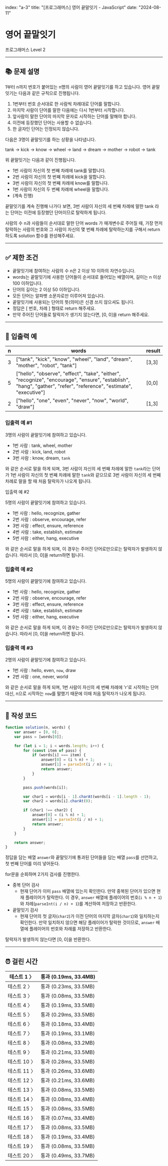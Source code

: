 index: "a-3"
title: "[프로그래머스] 영어 끝말잇기 - JavaScript"
date: "2024-08-11"

# 영어 끝말잇기

프로그래머스 Level 2

---

## 📚 문제 설명

1부터 n까지 번호가 붙어있는 n명의 사람이 영어 끝말잇기를 하고 있습니다. 영어 끝말잇기는 다음과 같은 규칙으로 진행됩니다.

1. 1번부터 번호 순서대로 한 사람씩 차례대로 단어를 말합니다.
2. 마지막 사람이 단어를 말한 다음에는 다시 1번부터 시작합니다.
3. 앞사람이 말한 단어의 마지막 문자로 시작하는 단어를 말해야 합니다.
4. 이전에 등장했던 단어는 사용할 수 없습니다.
5. 한 글자인 단어는 인정되지 않습니다.

다음은 3명이 끝말잇기를 하는 상황을 나타냅니다.

tank → kick → know → wheel → land → dream → mother → robot → tank

위 끝말잇기는 다음과 같이 진행됩니다.

-   1번 사람이 자신의 첫 번째 차례에 tank를 말합니다.
-   2번 사람이 자신의 첫 번째 차례에 kick을 말합니다.
-   3번 사람이 자신의 첫 번째 차례에 know를 말합니다.
-   1번 사람이 자신의 두 번째 차례에 wheel을 말합니다.
-   (계속 진행)

끝말잇기를 계속 진행해 나가다 보면, 3번 사람이 자신의 세 번째 차례에 말한 tank 라는 단어는 이전에 등장했던 단어이므로 탈락하게 됩니다.

사람의 수 n과 사람들이 순서대로 말한 단어 words 가 매개변수로 주어질 때, 가장 먼저 탈락하는 사람의 번호와 그 사람이 자신의 몇 번째 차례에 탈락하는지를 구해서 return 하도록 solution 함수를 완성해주세요.

---

## ✅ 제한 조건

-   끝말잇기에 참여하는 사람의 수 n은 2 이상 10 이하의 자연수입니다.
-   words는 끝말잇기에 사용한 단어들이 순서대로 들어있는 배열이며, 길이는 n 이상 100 이하입니다.
-   단어의 길이는 2 이상 50 이하입니다.
-   모든 단어는 알파벳 소문자로만 이루어져 있습니다.
-   끝말잇기에 사용되는 단어의 뜻(의미)은 신경 쓰지 않으셔도 됩니다.
-   정답은 [ 번호, 차례 ] 형태로 return 해주세요.
-   만약 주어진 단어들로 탈락자가 생기지 않는다면, [0, 0]을 return 해주세요.

---

## 📜 입출력 예

| n   | words                                                                                                                                                              | result |
| --- | ------------------------------------------------------------------------------------------------------------------------------------------------------------------ | ------ |
| 3   | ["tank", "kick", "know", "wheel", "land", "dream", "mother", "robot", "tank"]                                                                                      | [3,3]  |
| 5   | ["hello", "observe", "effect", "take", "either", "recognize", "encourage", "ensure", "establish", "hang", "gather", "refer", "reference", "estimate", "executive"] | [0,0]  |
| 2   | ["hello", "one", "even", "never", "now", "world", "draw"]                                                                                                          | [1,3]  |

### **입출력 예 #1**

3명의 사람이 끝말잇기에 참여하고 있습니다.

-   1번 사람 : tank, wheel, mother
-   2번 사람 : kick, land, robot
-   3번 사람 : know, dream, `tank`

와 같은 순서로 말을 하게 되며, 3번 사람이 자신의 세 번째 차례에 말한 `tank`라는 단어가 1번 사람이 자신의 첫 번째 차례에 말한 `tank`와 같으므로 3번 사람이 자신의 세 번째 차례로 말을 할 때 처음 탈락자가 나오게 됩니다.

입출력 예 #2

5명의 사람이 끝말잇기에 참여하고 있습니다.

-   1번 사람 : hello, recognize, gather
-   2번 사람 : observe, encourage, refer
-   3번 사람 : effect, ensure, reference
-   4번 사람 : take, establish, estimate
-   5번 사람 : either, hang, executive

와 같은 순서로 말을 하게 되며, 이 경우는 주어진 단어로만으로는 탈락자가 발생하지 않습니다. 따라서 [0, 0]을 return하면 됩니다.

### **입출력 예 #2**

5명의 사람이 끝말잇기에 참여하고 있습니다.

-   1번 사람 : hello, recognize, gather
-   2번 사람 : observe, encourage, refer
-   3번 사람 : effect, ensure, reference
-   4번 사람 : take, establish, estimate
-   5번 사람 : either, hang, executive

와 같은 순서로 말을 하게 되며, 이 경우는 주어진 단어로만으로는 탈락자가 발생하지 않습니다. 따라서 [0, 0]을 return하면 됩니다.

### **입출력 예 #3**

2명의 사람이 끝말잇기에 참여하고 있습니다.

-   1번 사람 : hello, even, `now`, draw
-   2번 사람 : one, never, world

와 같은 순서로 말을 하게 되며, 1번 사람이 자신의 세 번째 차례에 'r'로 시작하는 단어 대신, n으로 시작하는 `now`를 말했기 때문에 이때 처음 탈락자가 나오게 됩니다.

---

## 📝 작성 코드

```jsx
function solution(n, words) {
	var answer = [0, 0];
	var pass = [words[0]];

	for (let i = 1; i < words.length; i++) {
		for (const item of pass) {
			if (words[i] === item) {
				answer[0] = (i % n) + 1;
				answer[1] = parseInt(i / n) + 1;
				return answer;
			}
		}

		pass.push(words[i]);

		var char1 = words[i - 1].charAt(words[i - 1].length - 1);
		var char2 = words[i].charAt(0);

		if (char1 !== char2) {
			answer[0] = (i % n) + 1;
			answer[1] = parseInt(i / n) + 1;
			return answer;
		}
	}

	return answer;
}
```

정답을 담는 배열 `answer`와 끝말잇기에 통과된 단어들을 담는 배열 `pass`를 선언하고, 첫 번째 단어를 미리 넣어둔다.

for문을 순회하며 2가지 검사를 진행한다.

-   중복 단어 검사
    -   현재 단어가 이미 `pass` 배열에 있는지 확인한다. 만약 중복된 단어가 있으면 현재 플레이어가 탈락한다. 이 경우, `answer` 배열에 플레이어의 번호(`i % n + 1`)와 차례(`parseInt(i / n) + 1`)를 계산하여 저장하고 반환한다.
-   끝말잇기 검사
    -   현재 단어의 첫 글자(`char2`)가 이전 단어의 마지막 글자(`char1`)와 일치하는지 확인한다. 만약 일치하지 않으면 해당 플레이어가 탈락한 것이므로, `answer` 배열에 플레이어의 번호와 차례를 저장하고 반환한다.

탈락자가 발생하지 않는다면 [0, 0]을 반환한다.

---

## ⏰ 걸린 시간

| 테스트 1 〉  | 통과 (0.19ms, 33.4MB) |
| ------------ | --------------------- |
| 테스트 2 〉  | 통과 (0.23ms, 33.5MB) |
| 테스트 3 〉  | 통과 (0.08ms, 33.5MB) |
| 테스트 4 〉  | 통과 (0.19ms, 33.5MB) |
| 테스트 5 〉  | 통과 (0.29ms, 33.5MB) |
| 테스트 6 〉  | 통과 (0.18ms, 33.4MB) |
| 테스트 7 〉  | 통과 (0.19ms, 33.1MB) |
| 테스트 8 〉  | 통과 (0.08ms, 33.2MB) |
| 테스트 9 〉  | 통과 (0.21ms, 33.5MB) |
| 테스트 10 〉 | 통과 (0.28ms, 33.5MB) |
| 테스트 11 〉 | 통과 (0.26ms, 33.6MB) |
| 테스트 12 〉 | 통과 (0.21ms, 33.6MB) |
| 테스트 13 〉 | 통과 (0.08ms, 33.5MB) |
| 테스트 14 〉 | 통과 (0.08ms, 33.4MB) |
| 테스트 15 〉 | 통과 (0.08ms, 33.5MB) |
| 테스트 16 〉 | 통과 (0.07ms, 33.4MB) |
| 테스트 17 〉 | 통과 (0.08ms, 33.5MB) |
| 테스트 18 〉 | 통과 (0.19ms, 33.4MB) |
| 테스트 19 〉 | 통과 (0.08ms, 33.5MB) |
| 테스트 20 〉 | 통과 (0.49ms, 33.7MB) |
